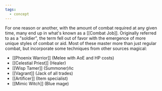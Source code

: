 ```yaml
---
tags:
  - concept
---
```

For one reason or another, with the amount of combat required at any given time, many end up in what's known as a [[Combat Job]].
Originally referred to as a "soldier", the term fell out of favor with the emergence of more unique styles of combat or aid. Most of these master more than just regular combat, but incorporate some techniques from other sources magical:

- [[Phoenix Warrior]] (Melee with AoE and HP costs)
- [[Celestial Priest]] (Healer)
- [[Wisp Tamer]] (Summoner)ñc  
- [[Vagrant]] (Jack of all trades)
- [[Artificer]] (Item specialist)
- [[Mimic Witch]] (Blue mage)